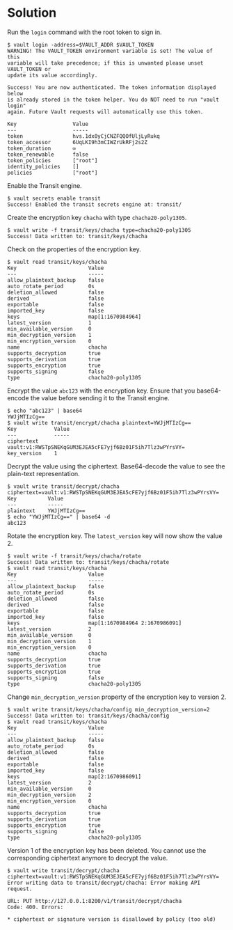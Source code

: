 # Solution

Run the `login` command with the root token to sign in.

```
$ vault login -address=$VAULT_ADDR $VAULT_TOKEN
WARNING! The VAULT_TOKEN environment variable is set! The value of this
variable will take precedence; if this is unwanted please unset VAULT_TOKEN or
update its value accordingly.

Success! You are now authenticated. The token information displayed below
is already stored in the token helper. You do NOT need to run "vault login"
again. Future Vault requests will automatically use this token.

Key                  Value
---                  -----
token                hvs.1dx0yCjCNZFQQOfUljLyRukq
token_accessor       6UqLKI9h3mCIWZrUkRFj2s2Z
token_duration       ∞
token_renewable      false
token_policies       ["root"]
identity_policies    []
policies             ["root"]
```

Enable the Transit engine.

```
$ vault secrets enable transit
Success! Enabled the transit secrets engine at: transit/
```

Create the encryption key `chacha` with type `chacha20-poly1305`.

```
$ vault write -f transit/keys/chacha type=chacha20-poly1305
Success! Data written to: transit/keys/chacha
```

Check on the properties of the encryption key.

```
$ vault read transit/keys/chacha
Key                       Value
---                       -----
allow_plaintext_backup    false
auto_rotate_period        0s
deletion_allowed          false
derived                   false
exportable                false
imported_key              false
keys                      map[1:1670984964]
latest_version            1
min_available_version     0
min_decryption_version    1
min_encryption_version    0
name                      chacha
supports_decryption       true
supports_derivation       true
supports_encryption       true
supports_signing          false
type                      chacha20-poly1305
```

Encrypt the value `abc123` with the encryption key. Ensure that you base64-encode the value before sending it to the Transit engine.

```
$ echo "abc123" | base64
YWJjMTIzCg==
$ vault write transit/encrypt/chacha plaintext=YWJjMTIzCg==
Key            Value
---            -----
ciphertext     vault:v1:RWSTpSNEKqGUM3EJEA5cFE7yjf6Bz01F5ih7Tlz3wPYrsVY=
key_version    1
```

Decrypt the value using the ciphertext. Base64-decode the value to see the plain-text representation.

```
$ vault write transit/decrypt/chacha ciphertext=vault:v1:RWSTpSNEKqGUM3EJEA5cFE7yjf6Bz01F5ih7Tlz3wPYrsVY=
Key          Value
---          -----
plaintext    YWJjMTIzCg==
$ echo "YWJjMTIzCg==" | base64 -d
abc123
```

Rotate the encryption key. The `latest_version` key will now show the value 2.

```
$ vault write -f transit/keys/chacha/rotate
Success! Data written to: transit/keys/chacha/rotate
$ vault read transit/keys/chacha
Key                       Value
---                       -----
allow_plaintext_backup    false
auto_rotate_period        0s
deletion_allowed          false
derived                   false
exportable                false
imported_key              false
keys                      map[1:1670984964 2:1670986091]
latest_version            2
min_available_version     0
min_decryption_version    1
min_encryption_version    0
name                      chacha
supports_decryption       true
supports_derivation       true
supports_encryption       true
supports_signing          false
type                      chacha20-poly1305
```

Change `min_decryption_version` property of the encryption key to version 2.

```
$ vault write transit/keys/chacha/config min_decryption_version=2
Success! Data written to: transit/keys/chacha/config
$ vault read transit/keys/chacha
Key                       Value
---                       -----
allow_plaintext_backup    false
auto_rotate_period        0s
deletion_allowed          false
derived                   false
exportable                false
imported_key              false
keys                      map[2:1670986091]
latest_version            2
min_available_version     0
min_decryption_version    2
min_encryption_version    0
name                      chacha
supports_decryption       true
supports_derivation       true
supports_encryption       true
supports_signing          false
type                      chacha20-poly1305
```

Version 1 of the encryption key has been deleted. You cannot use the corresponding ciphertext anymore to decrypt the value.

```
$ vault write transit/decrypt/chacha ciphertext=vault:v1:RWSTpSNEKqGUM3EJEA5cFE7yjf6Bz01F5ih7Tlz3wPYrsVY=
Error writing data to transit/decrypt/chacha: Error making API request.

URL: PUT http://127.0.0.1:8200/v1/transit/decrypt/chacha
Code: 400. Errors:

* ciphertext or signature version is disallowed by policy (too old)
```